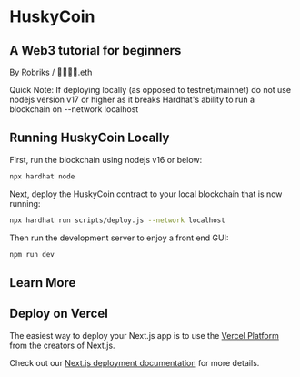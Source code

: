 # HuskyCoin
## A Web3 tutorial for beginners
By Robriks / 👦🏻👦🏻.eth

Quick Note: If deploying locally (as opposed to testnet/mainnet) do not use nodejs version v17 or higher as it breaks Hardhat's ability to run a blockchain on --network localhost

## Running HuskyCoin Locally

First, run the blockchain using nodejs v16 or below:
```bash
npx hardhat node
```

Next, deploy the HuskyCoin contract to your local blockchain that is now running:
```bash
npx hardhat run scripts/deploy.js --network localhost
```

Then run the development server to enjoy a front end GUI:

```bash
npm run dev
```

## Learn More


## Deploy on Vercel

The easiest way to deploy your Next.js app is to use the [Vercel Platform](https://vercel.com/new?utm_medium=default-template&filter=next.js&utm_source=create-next-app&utm_campaign=create-next-app-readme) from the creators of Next.js.

Check out our [Next.js deployment documentation](https://nextjs.org/docs/deployment) for more details.
